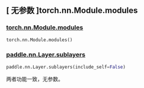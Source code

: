 ## [ 无参数 ]torch.nn.Module.modules

### [torch.nn.Module.modules](https://pytorch.org/docs/stable/generated/torch.nn.Module.html#torch.nn.Module.modules)

```python
torch.nn.Module.modules()
```

### [paddle.nn.Layer.sublayers](https://www.paddlepaddle.org.cn/documentation/docs/zh/api/paddle/nn/Layer_cn.html#sublayers-include-self-false)

```python
paddle.nn.Layer.sublayers(include_self=False)
```

两者功能一致，无参数。

